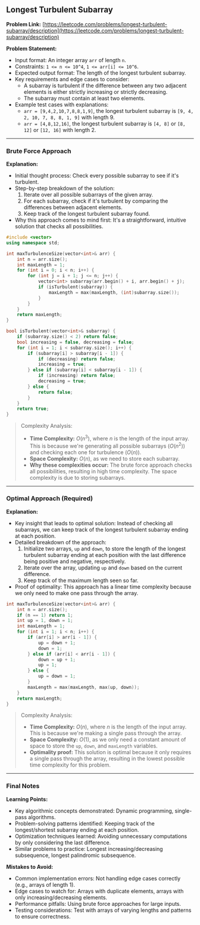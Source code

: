 ## Longest Turbulent Subarray

**Problem Link:** [https://leetcode.com/problems/longest-turbulent-subarray/description](https://leetcode.com/problems/longest-turbulent-subarray/description)

**Problem Statement:**
- Input format: An integer array `arr` of length `n`.
- Constraints: `1 <= n <= 10^4`, `1 <= arr[i] <= 10^6`.
- Expected output format: The length of the longest turbulent subarray.
- Key requirements and edge cases to consider:
  - A subarray is turbulent if the difference between any two adjacent elements is either strictly increasing or strictly decreasing.
  - The subarray must contain at least two elements.
- Example test cases with explanations:
  - `arr = [9,4,2,10,7,8,8,1,9]`, the longest turbulent subarray is `[9, 4, 2, 10, 7, 8, 8, 1, 9]` with length 9.
  - `arr = [4,8,12,16]`, the longest turbulent subarray is `[4, 8]` or `[8, 12]` or `[12, 16]` with length 2.

---

### Brute Force Approach

**Explanation:**
- Initial thought process: Check every possible subarray to see if it's turbulent.
- Step-by-step breakdown of the solution:
  1. Iterate over all possible subarrays of the given array.
  2. For each subarray, check if it's turbulent by comparing the differences between adjacent elements.
  3. Keep track of the longest turbulent subarray found.
- Why this approach comes to mind first: It's a straightforward, intuitive solution that checks all possibilities.

```cpp
#include <vector>
using namespace std;

int maxTurbulenceSize(vector<int>& arr) {
    int n = arr.size();
    int maxLength = 1;
    for (int i = 0; i < n; i++) {
        for (int j = i + 1; j <= n; j++) {
            vector<int> subarray(arr.begin() + i, arr.begin() + j);
            if (isTurbulent(subarray)) {
                maxLength = max(maxLength, (int)subarray.size());
            }
        }
    }
    return maxLength;
}

bool isTurbulent(vector<int>& subarray) {
    if (subarray.size() < 2) return false;
    bool increasing = false, decreasing = false;
    for (int i = 1; i < subarray.size(); i++) {
        if (subarray[i] > subarray[i - 1]) {
            if (decreasing) return false;
            increasing = true;
        } else if (subarray[i] < subarray[i - 1]) {
            if (increasing) return false;
            decreasing = true;
        } else {
            return false;
        }
    }
    return true;
}
```

> Complexity Analysis:
> - **Time Complexity:** $O(n^3)$, where $n$ is the length of the input array. This is because we're generating all possible subarrays ($O(n^2)$) and checking each one for turbulence ($O(n)$).
> - **Space Complexity:** $O(n)$, as we need to store each subarray.
> - **Why these complexities occur:** The brute force approach checks all possibilities, resulting in high time complexity. The space complexity is due to storing subarrays.

---

### Optimal Approach (Required)

**Explanation:**
- Key insight that leads to optimal solution: Instead of checking all subarrays, we can keep track of the longest turbulent subarray ending at each position.
- Detailed breakdown of the approach:
  1. Initialize two arrays, `up` and `down`, to store the length of the longest turbulent subarray ending at each position with the last difference being positive and negative, respectively.
  2. Iterate over the array, updating `up` and `down` based on the current difference.
  3. Keep track of the maximum length seen so far.
- Proof of optimality: This approach has a linear time complexity because we only need to make one pass through the array.

```cpp
int maxTurbulenceSize(vector<int>& arr) {
    int n = arr.size();
    if (n == 1) return 1;
    int up = 1, down = 1;
    int maxLength = 1;
    for (int i = 1; i < n; i++) {
        if (arr[i] > arr[i - 1]) {
            up = down + 1;
            down = 1;
        } else if (arr[i] < arr[i - 1]) {
            down = up + 1;
            up = 1;
        } else {
            up = down = 1;
        }
        maxLength = max(maxLength, max(up, down));
    }
    return maxLength;
}
```

> Complexity Analysis:
> - **Time Complexity:** $O(n)$, where $n$ is the length of the input array. This is because we're making a single pass through the array.
> - **Space Complexity:** $O(1)$, as we only need a constant amount of space to store the `up`, `down`, and `maxLength` variables.
> - **Optimality proof:** This solution is optimal because it only requires a single pass through the array, resulting in the lowest possible time complexity for this problem.

---

### Final Notes

**Learning Points:**
- Key algorithmic concepts demonstrated: Dynamic programming, single-pass algorithms.
- Problem-solving patterns identified: Keeping track of the longest/shortest subarray ending at each position.
- Optimization techniques learned: Avoiding unnecessary computations by only considering the last difference.
- Similar problems to practice: Longest increasing/decreasing subsequence, longest palindromic subsequence.

**Mistakes to Avoid:**
- Common implementation errors: Not handling edge cases correctly (e.g., arrays of length 1).
- Edge cases to watch for: Arrays with duplicate elements, arrays with only increasing/decreasing elements.
- Performance pitfalls: Using brute force approaches for large inputs.
- Testing considerations: Test with arrays of varying lengths and patterns to ensure correctness.